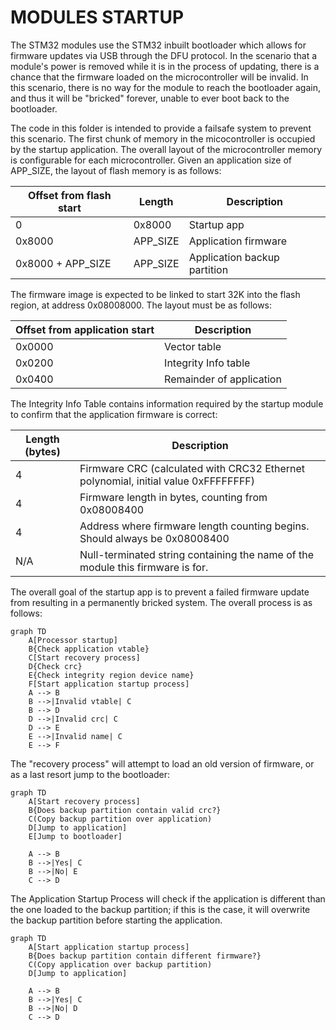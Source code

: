 # MODULES STARTUP
The STM32 modules use the STM32 inbuilt bootloader which allows for firmware updates via USB through the DFU protocol. In the scenario that a module's power is removed while it is in the process of updating, there is a chance that the firmware loaded on the microcontroller will be invalid. In this scenario, there is no way for the module to reach the bootloader again, and thus it will be "bricked" forever, unable to ever boot back to the bootloader.

The code in this folder is intended to provide a failsafe system to prevent this scenario. The first chunk of memory in the micocontroller is occupied by the startup application. The overall layout of the microcontroller memory is configurable for each microcontroller. Given an application size of APP_SIZE, the layout of flash memory is as follows:

| Offset from flash start | Length   | Description |
| ----------------------- | -------- | ----------- |
| 0                       | 0x8000   | Startup app |
| 0x8000                  | APP_SIZE | Application firmware |
| 0x8000 + APP_SIZE       | APP_SIZE | Application backup partition |


The firmware image is expected to be linked to start 32K into the flash region, at address 0x08008000. The layout must be as follows:

| Offset from application start | Description |
| ----------------------------- | ----------- |
| 0x0000                        | Vector table |
| 0x0200                        | Integrity Info table |
| 0x0400                        | Remainder of application |

The Integrity Info Table contains information required by the startup module to confirm that the application firmware is correct:

| Length (bytes)  | Description |
| ------------- | ------------- |
| 4  | Firmware CRC (calculated with CRC32 Ethernet polynomial, initial value 0xFFFFFFFF)  |
| 4  | Firmware length in bytes, counting from 0x08008400  |
| 4  | Address where firmware length counting begins. Should always be 0x08008400 |
| N/A | Null-terminated string containing the name of the module this firmware is for. |


The overall goal of the startup app is to prevent a failed firmware update from resulting in a permanently bricked system. The overall process is as follows:
```mermaid
graph TD
    A[Processor startup]
    B{Check application vtable}
    C[Start recovery process]
    D{Check crc}
    E{Check integrity region device name}
    F[Start application startup process]
    A --> B
    B -->|Invalid vtable| C
    B --> D
    D -->|Invalid crc| C
    D --> E
    E -->|Invalid name| C
    E --> F
```

The "recovery process" will attempt to load an old version of firmware, or as a last resort jump to the bootloader:

```mermaid
graph TD
    A[Start recovery process]
    B{Does backup partition contain valid crc?}
    C(Copy backup partition over application)
    D[Jump to application]
    E[Jump to bootloader]

    A --> B
    B -->|Yes| C
    B -->|No| E
    C --> D
```

The Application Startup Process will check if the application is different than the one loaded to the backup partition; if this is the case, it will overwrite the backup partition before starting the application.

```mermaid
graph TD
    A[Start application startup process]
    B{Does backup partition contain different firmware?}
    C(Copy application over backup partition)
    D[Jump to application]

    A --> B
    B -->|Yes| C
    B -->|No| D
    C --> D
```
